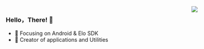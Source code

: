 <img align="right" src="https://github-readme-stats.vercel.app/api?username=KaneWang1003&count_private=true&show_icons=true&hide=contribs&include_all_commits=true&theme=vue" />

### Hello，There! 👋

- :orange_book: Focusing on Android & Elo SDK
- :hammer: Creator of applications and Utilities

